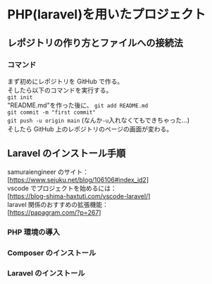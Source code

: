 # PHP(laravel)を用いたプロジェクト

## レポジトリの作り方とファイルへの接続法

### コマンド

まず初めにレポジトリを GitHub で作る。  
そしたら以下のコマンドを実行する。  
`git init`  
"README.md"を作った後に、
`git add README.md`  
`git commit -m "first commit"`  
`git push -u origin main` (なんか`-u`入れなくてもできちゃった...)  
そしたら GitHub 上のレポジトリのページの画面が変わる。

## Laravel のインストール手順

samuraiengineer のサイト：  
[https://www.sejuku.net/blog/106106#index_id2]  
vscode でプロジェクトを始めるには：  
[https://blog-shima-haxtuti.com/vscode-laravel/]  
laravel 関係のおすすめの拡張機能：  
[https://papagram.com/?p=267]

### PHP 環境の導入

### Composer のインストール

### Laravel のインストール

